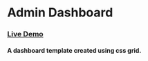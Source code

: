 # Admin Dashboard

### [Live Demo](https://arito7.github.io/admin-dashboard/)

#### A dashboard template created using css grid.
